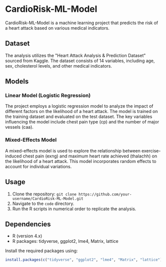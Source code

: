 # CardioRisk-ML-Model
CardioRisk-ML-Model is a machine learning project that predicts the risk of a heart attack based on various medical indicators.


## Dataset
The analysis utilizes the "Heart Attack Analysis & Prediction Dataset" sourced from Kaggle. The dataset consists of 14 variables, including age, sex, cholesterol levels, and other medical indicators.


## Models

### Linear Model (Logistic Regression)

The project employs a logistic regression model to analyze the impact of different factors on the likelihood of a heart attack. The model is trained on the training dataset and evaluated on the test dataset. The key variables influencing the model include chest pain type (cp) and the number of major vessels (caa).

### Mixed-Effects Model

A mixed-effects model is used to explore the relationship between exercise-induced chest pain (exng) and maximum heart rate achieved (thalachh) on the likelihood of a heart attack. This model incorporates random effects to account for individual variations.


## Usage
1. Clone the repository: `git clone https://github.com/your-username/CardioRisk-ML-Model.git`
2. Navigate to the `code` directory.
3. Run the R scripts in numerical order to replicate the analysis.


## Dependencies
- R (version 4.x)
- R packages: tidyverse, ggplot2, lme4, Matrix, lattice

Install the required packages using:
```R
install.packages(c("tidyverse", "ggplot2", "lme4", "Matrix", "lattice"))
`````````````````````

